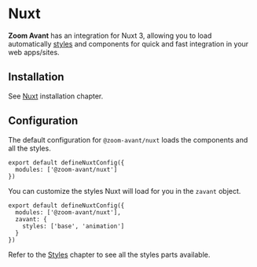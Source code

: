 # Nuxt

**Zoom Avant** has an integration for Nuxt 3, allowing you to load automatically [styles](/guide/styles) and components for quick and fast integration in your web apps/sites.

## Installation

See [Nuxt](/guide/#nuxt) installation chapter.

## Configuration

The default configuration for `@zoom-avant/nuxt` loads the components and all the styles.

```ts{2}
export default defineNuxtConfig({
  modules: ['@zoom-avant/nuxt']
})
```

You can customize the styles Nuxt will load for you in the `zavant` object.

```ts{3-5}
export default defineNuxtConfig({
  modules: ['@zoom-avant/nuxt'],
  zavant: {
    styles: ['base', 'animation']
  }
})
```

Refer to the [Styles](/guide/styles) chapter to see all the styles parts available.
